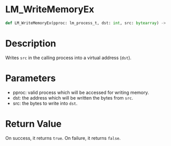 # LM_WriteMemoryEx

```python
def LM_WriteMemoryEx(pproc: lm_process_t, dst: int, src: bytearray) -> bool
```

# Description

Writes `src` in the calling process into a virtual address (`dst`).

# Parameters

- pproc: valid process which will be accessed for writing memory.
- dst: the address which will be written the bytes from `src`.
- src: the bytes to write into `dst`.

# Return Value

On success, it returns `true`. On failure, it returns `false`.

